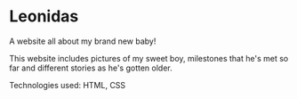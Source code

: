 # Leonidas
A website all about my brand new baby!

This website includes pictures of my sweet boy, milestones that he's met so far and different stories as he's gotten older.

Technologies used: HTML, CSS
